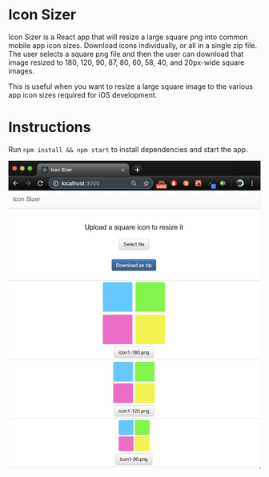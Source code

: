 # Icon Sizer
Icon Sizer is a React app that will resize a large square png into common mobile app icon sizes.  Download icons individually, or all in a single zip file.  The user selects a square png file and then the user can download that image resized to 180, 120, 90, 87, 80, 60, 58, 40, and 20px-wide square images.  

This is useful when you want to resize a large square image to the various app icon sizes required for iOS development.

# Instructions
Run `npm install && npm start` to install dependencies and start the app.



![The Icon Sizer App](public/screenshot1.png?raw=true "Example Screenshot")

